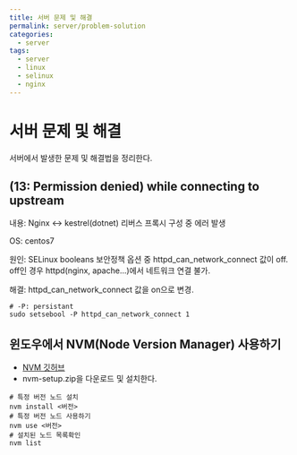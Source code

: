 ```yaml
---
title: 서버 문제 및 해결
permalink: server/problem-solution
categories:
  - server
tags:
  - server
  - linux
  - selinux
  - nginx
---
```


# 서버 문제 및 해결
서버에서 발생한 문제 및 해결법을 정리한다.

## (13: Permission denied) while connecting to upstream
내용: Nginx <-> kestrel(dotnet) 리버스 프록시 구성 중 에러 발생

OS: centos7

원인: SELinux booleans 보안정책 옵션 중 httpd_can_network_connect 값이 off. off인 경우 httpd(nginx, apache...)에서 네트워크 연결 불가.

해결: httpd_can_network_connect 값을 on으로 변경. 
```
# -P: persistant
sudo setsebool -P httpd_can_network_connect 1
```

## 윈도우에서 NVM(Node Version Manager) 사용하기
* [NVM 깃허브](https://github.com/coreybutler/nvm-windows/releases)
* nvm-setup.zip을 다운로드 및 설치한다.
```
# 특정 버전 노드 설치
nvm install <버전>
# 특정 버전 노드 사용하기
nvm use <버전>
# 설치된 노드 목록확인
nvm list 
```


